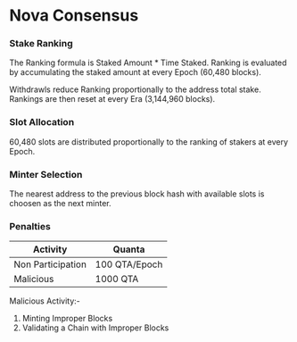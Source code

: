  
# Nova Consensus

### Stake Ranking

The Ranking formula is Staked Amount * Time Staked. Ranking is evaluated by accumulating the staked amount at every Epoch (60,480 blocks).

Withdrawls reduce Ranking proportionally to the address total stake. Rankings are then reset at every Era (3,144,960 blocks).

### Slot Allocation

60,480 slots are distributed proportionally to the ranking of stakers at every Epoch.

### Minter Selection

The nearest address to the previous block hash with available slots is choosen as the next minter.

### Penalties

| Activity | Quanta |
|---|---|
| Non Participation | 100 QTA/Epoch |
| Malicious | 1000 QTA |

Malicious Activity:-
1. Minting Improper Blocks
2. Validating a Chain with Improper Blocks